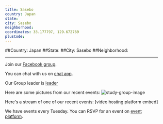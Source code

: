 ```yaml
---
title: Sasebo
country: Japan
state: 
city: Sasebo
neighborhood: 
coordinates: 33.177797, 129.672769
plusCode:
---
```


##Country: Japan
##State: 
##City: Sasebo
##Neighborhood: 
*****
Join our [Facebook group](https://www.facebook.com/groups/free.code.camp.sasebo).

You can chat with us on [chat app]().

Our Group leader is [leader]()

Here are some pictures from our recent events:
![study-group-image]()

Here's a stream of one of our recent events:
[video hosting platform embed]

We have events every Tuesday. You can RSVP for an event on [event platform]().
